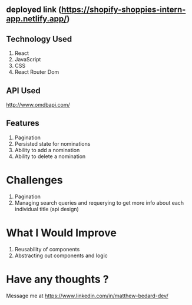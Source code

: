 ## deployed link (https://shopify-shoppies-intern-app.netlify.app/)

## Technology Used
1. React
2. JavaScript
3. CSS
4. React Router Dom

## API Used
http://www.omdbapi.com/

## Features
1. Pagination
2. Persisted state for nominations
3. Ability to add a nomination
4. Ability to delete a nomination

# Challenges
1. Pagination
2. Managing search queries and requerying to get more info about each individual title (api design)

# What I Would Improve 
1. Reusability of components
2. Abstracting out components and logic

# Have any thoughts ?
Message me at https://www.linkedin.com/in/matthew-bedard-dev/
